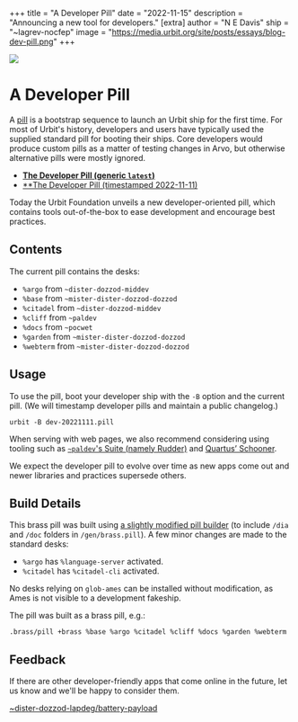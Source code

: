 +++
title = "A Developer Pill"
date = "2022-11-15"
description = "Announcing a new tool for developers."
[extra]
author = "N E Davis"
ship = "~lagrev-nocfep"
image = "https://media.urbit.org/site/posts/essays/blog-dev-pill.png"
+++

![](https://media.urbit.org/site/posts/essays/blog-dev-pill.png)

#  A Developer Pill

A [pill](https://developers.urbit.org/reference/glossary/pill) is a bootstrap sequence to launch an Urbit ship for the first time.  For most of Urbit's history, developers and users have typically used the supplied standard pill for booting their ships.  Core developers would produce custom pills as a matter of testing changes in Arvo, but otherwise alternative pills were mostly ignored.

- [**The Developer Pill (generic `latest`)**]([https://storage.googleapis.com/media.urbit.org/developers/dev-20221111.pill](https://storage.googleapis.com/media.urbit.org/developers/dev-latest.pill))
- [**The Developer Pill (timestamped 2022-11-11)](https://storage.googleapis.com/media.urbit.org/developers/dev-20221111.pill)

Today the Urbit Foundation unveils a new developer-oriented pill, which contains tools out-of-the-box to ease development and encourage best practices.

##  Contents

The current pill contains the desks:

- `%argo` from `~dister-dozzod-middev`
- `%base` from `~mister-dister-dozzod-dozzod`
- `%citadel` from `~dister-dozzod-middev`
- `%cliff` from `~paldev`
- `%docs` from `~pocwet`
- `%garden` from `~mister-dister-dozzod-dozzod`
- `%webterm` from `~mister-dister-dozzod-dozzod`

##  Usage

To use the pill, boot your developer ship with the `-B` option and the current pill.  (We will timestamp developer pills and maintain a public changelog.)

```hoon
urbit -B dev-20221111.pill
```

When serving with web pages, we also recommend considering using tooling such as [`~paldev`'s Suite (namely Rudder)](https://github.com/Fang-/suite/blob/master/lib/rudder.hoon) and [Quartus’ Schooner](https://github.com/dalten-collective/schooner/blob/master/lib/schooner.hoon).

We expect the developer pill to evolve over time as new apps come out and newer libraries and practices supersede others.

##  Build Details

This brass pill was built using [a slightly modified pill builder](https://github.com/urbit/urbit/pull/6031) (to include `/dia` and `/doc` folders in `/gen/brass.pill`).  A few minor changes are made to the standard desks:

- `%argo` has `%language-server` activated.
- `%citadel` has `%citadel-cli` activated.

No desks relying on `glob-ames` can be installed without modification, as Ames is not visible to a development fakeship.

The pill was built as a brass pill, e.g.:

```hoon {% copy=true %}
.brass/pill +brass %base %argo %citadel %cliff %docs %garden %webterm
```

##  Feedback

If there are other developer-friendly apps that come online in the future, let us know and we'll be happy to consider them.

[~dister-dozzod-lapdeg/battery-payload](https://urbit.org/groups/~dister-dozzod-lapdeg/battery-payload)
